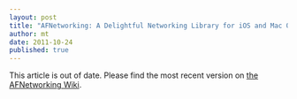 ```yaml
---
layout: post
title: "AFNetworking: A Delightful Networking Library for iOS and Mac OS X"
author: mt
date: 2011-10-24
published: true
---
```


This article is out of date. Please find the most recent version on [the AFNetworking Wiki](https://github.com/AFNetworking/AFNetworking/wiki/Getting-Started-with-AFNetworking).
